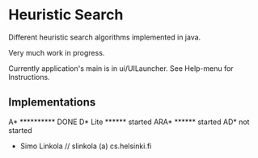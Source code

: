 Heuristic Search
===============

Different heuristic search algorithms implemented in java. 

Very much work in progress.

Currently application's main is in ui/UILauncher. 
See Help-menu for Instructions.

Implementations
--------------
A*		**********	DONE
D* Lite		******		started
ARA*		******		started
AD*				not started

- Simo Linkola // slinkola (a) cs.helsinki.fi
